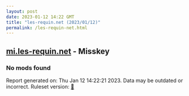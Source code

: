 ```yaml
---
layout: post
date: 2023-01-12 14:22 GMT
title: "les-requin.net (2023/01/12)"
permalink: /les-requin-net.html
---
```


## [mi.les-requin.net](https://mi.les-requin.net) - Misskey

### No mods found

Report generated on: Thu Jan 12 14:22:21 2023. Data may be outdated or incorrect.
Ruleset version: [🧁](/version-cupcake)
